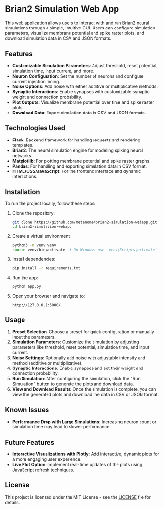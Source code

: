 # Brian2 Simulation Web App

This web application allows users to interact with and run Brian2 neural simulations through a simple, intuitive GUI. Users can configure simulation parameters, visualize membrane potential and spike raster plots, and download simulation data in CSV and JSON formats.

## Features

- **Customizable Simulation Parameters**: Adjust threshold, reset potential, simulation time, input current, and more.
- **Neuron Configuration**: Set the number of neurons and configure current injection timing.
- **Noise Options**: Add noise with either additive or multiplicative methods.
- **Synaptic Interactions**: Enable synapses with customizable synaptic weight and connection probability.
- **Plot Outputs**: Visualize membrane potential over time and spike raster plots.
- **Download Data**: Export simulation data in CSV and JSON formats.

## Technologies Used

- **Flask**: Backend framework for handling requests and rendering templates.
- **Brian2**: The neural simulation engine for modeling spiking neural networks.
- **Matplotlib**: For plotting membrane potential and spike raster graphs.
- **Pandas**: For handling and exporting simulation data in CSV format.
- **HTML/CSS/JavaScript**: For the frontend interface and dynamic interactions.

## Installation

To run the project locally, follow these steps:

1. Clone the repository:
   ```bash
   git clone https://github.com/metanome/brian2-simulation-webapp.git
   cd brian2-simulation-webapp
   ```

2. Create a virtual environment:
   ```bash
   python3 -m venv venv
   source venv/bin/activate  # On Windows use `venv\Scripts\activate`
   ```

3. Install dependencies:
   ```bash
   pip install -r requirements.txt
   ```

4. Run the app:
   ```bash
   python app.py
   ```

5. Open your browser and navigate to:
   ```
   http://127.0.0.1:5000/
   ```

## Usage

1. **Preset Selection**: Choose a preset for quick configuration or manually input the parameters.
2. **Simulation Parameters**: Customize the simulation by adjusting parameters like threshold, reset potential, simulation time, and input current.
3. **Noise Settings**: Optionally add noise with adjustable intensity and method (additive or multiplicative).
4. **Synaptic Interactions**: Enable synapses and set their weight and connection probability.
5. **Run Simulation**: After configuring the simulation, click the "Run Simulation" button to generate the plots and download data.
6. **View and Download Results**: Once the simulation is complete, you can view the generated plots and download the data in CSV or JSON format.

## Known Issues

- **Performance Drop with Large Simulations**: Increasing neuron count or simulation time may lead to slower performance.

## Future Features

- **Interactive Visualizations with Plotly**: Add interactive, dynamic plots for a more engaging user experience.
- **Live Plot Option**: Implement real-time updates of the plots using JavaScript refresh techniques.

## License

This project is licensed under the MIT License - see the [LICENSE](LICENSE) file for details.
